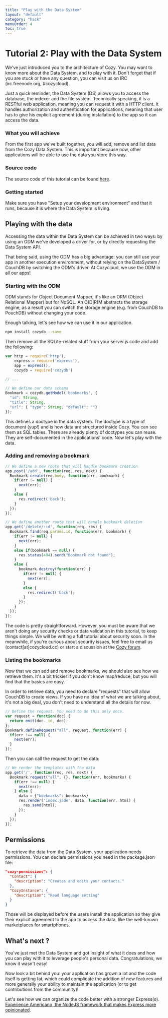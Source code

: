 ```yaml
---
title: "Play with the Data System"
layout: "default"
category: "hack"
menuOrder: 4
toc: true
---
```


# Tutorial 2: Play with the Data System

We've just introduced you to the architecture of Cozy. You may want to know more about
the Data System, and to play with it. Don't forget that if you are stuck or have any question, you can visit us on IRC (irc.freenode.org, #cozycloud).

Just a quick reminder, the Data System (DS) allows you to access the database,
the indexer and the file system. Technically speaking, it is a RESTful web application, meaning you can request it with a HTTP client. It handles
authorization and authentication for applications, meaning that user has to give his explicit agreement (during installation) to the app so it can access
the data.

### What you will achieve

From the first app we've built together, you will add, remove and list data
from the Cozy Data System. This is important because now, other applications
will be able to use the data you store this way.

### Source code
The source code of this tutorial can be found
[here](https://github.com/cozy/cozy-tutorial/tree/data-system-odm).


### Getting started

Make sure you have "Setup your development environment" and that it runs,
because it is where the Data System is living.


## Playing with the data

Accessing the data within the Data System can be achieved in two ways: by using
an ODM we've developed a driver for, or by directly requesting the Data System
API.

That being said, using the ODM has a big advantage: you can still use your app
in another execution environment, without relying on the DataSystem / CouchDB by
switching the ODM's driver. At Cozycloud, we use the ODM in all our apps!

### Starting with the ODM

ODM stands for Object Document Mapper, it's like an ORM (Object Relational
Mapper) but for NoSQL. An O(D|R)M abstracts the storage engine, as a result you
can switch the storage engine (e.g. from CouchDB to PouchDB) without
changing your code.

Enough talking, let's see how we can use it in our application.
```bash
npm install cozydb --save
```

Then remove all the SQLite-related stuff from your server.js code and add the following:
```javascript
var http = require('http'),
    express = require('express'),
    app = express(),
    cozydb = require('cozydb')

// ...

// We define our data schema
Bookmark = cozydb.getModel('bookmarks', {
  "id": String,
  "title": String,
  "url": { "type": String, "default": ""}
});
```
This defines a doctype in the data system. The doctype is a type of document
(yup!) and is how data are structured inside Cozy. You can see them as SQL tables. There are already plenty of doctypes you can reuse. They are self-documented in the applications' code. Now let's play with the data.

### Adding and removing a bookmark
```javascript
// We define a new route that will handle bookmark creation
app.post('/add', function(req, res, next) {
  Bookmark.create(req.body, function(err, bookmark) {
    if(err != null) {
      next(err);
    }
    else {
      res.redirect('back');
    }
  });
});

// We define another route that will handle bookmark deletion
app.get('/delete/:id', function(req, res) {
  Bookmark.find(req.params.id, function(err, bookmark) {
    if(err != null) {
      next(err);
    }
    else if(bookmark == null) {
      res.status(404).send("Bookmark not found");
    }
    else {
      bookmark.destroy(function(err) {
        if(err != null) {
          next(err);
        }
        else {
          res.redirect('back');
        }
      });
    }
  });
});
```
The code is pretty straightforward. However, you must be aware that we aren't
doing any security checks or data validation in this tutorial, to keep things simple.
We will be writing a full tutorial about security soon. In the meanwhile, if you're
curious about security issues, feel free to email us (contact[at]cozycloud.cc)
or start a discussion at the [Cozy forum](https://forum.cozy.io/).


### Listing the bookmarks

Now that we can add and remove bookmarks, we should also see how we retrieve them.
It's a bit trickier if you don't know map/reduce, but you will find that
the basics are easy.

In order to retrieve data, you need to declare "requests" that will allow CouchDB to
create views. If you have no idea of what we are talking about, it's not a big
deal, you don't need to understand all the details for now.

```javascript
// Define the request. You need to do this only once.
var request = function(doc) {
  return emit(doc._id, doc);
};
Bookmark.defineRequest("all", request, function(err) {
  if(err !== null) {
    next(err);
  }
});
```

Then you can call the request to get the data:
```javascript
// We render the templates with the data
app.get('/', function(req, res, next) {
  Bookmark.request("all", {}, function(err, bookmarks) {
    if(err !== null) {
      next(err);
    } else {
      data = {"bookmarks": bookmarks}
      res.render('index.jade', data, function(err, html) {
        res.send(html);
      });
    }
  });
});
```

## Permissions
To retrieve the data from the Data System, your application needs permissions.
You can declare permissions you need in the package.json file:

```json
"cozy-permissions": {
  "Contact": {
    "description": "Creates and edits your contacts."
  },
  "CozyInstance": {
    "description": "Read language setting"
  }
}
```

Those will be displayed before the users install the application so they give their explicit agreement to the app to access the data, like the well-known marketplaces for smartphones.


## What's next ?
You've just met the Data System and got insight of what it does and how you
can play with it to leverage people's personal data. Congratulations, we know
it wasn't easy!

Now look a bit behind you: your application has grown a lot and the code itself
is getting fat, which could complicate the addition of new features and more
generally your ability to maintain the application (or to get contributions
from the community)!

Let's see how we can organize the code better with a stronger Express(o).
[Experience Americano, the NodeJS framework that makes Express more
opinionated](/hack/getting-started/discover-americano.html).
